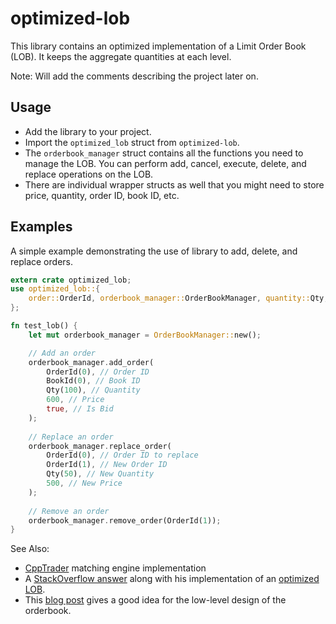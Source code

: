 # optimized-lob

This library contains an optimized implementation of a Limit Order Book (LOB). It keeps the aggregate quantities at each level. 

Note: Will add the comments describing the project later on.

## Usage

- Add the library to your project.
- Import the `optimized_lob` struct from `optimized-lob`.
- The `orderbook_manager` struct contains all the functions you need to manage the LOB. You can perform add, cancel, execute, delete, and replace operations on the LOB.
- There are individual wrapper structs as well that you might need to store price, quantity, order ID, book ID, etc.

## Examples
A simple example demonstrating the use of library to add, delete, and replace orders.
```rust
extern crate optimized_lob;
use optimized_lob::{
    order::OrderId, orderbook_manager::OrderBookManager, quantity::Qty, utils::BookId,
};

fn test_lob() {
    let mut orderbook_manager = OrderBookManager::new();

    // Add an order
    orderbook_manager.add_order(
        OrderId(0), // Order ID
        BookId(0), // Book ID
        Qty(100), // Quantity
        600, // Price
        true, // Is Bid
    );
    
    // Replace an order
    orderbook_manager.replace_order(
        OrderId(0), // Order ID to replace
        OrderId(1), // New Order ID
        Qty(50), // New Quantity
        500, // New Price
    );
    
    // Remove an order
    orderbook_manager.remove_order(OrderId(1));
}
```

See Also: 
- [CppTrader](https://github.com/chronoxor/CppTrader) matching engine implementation
- A [StackOverflow answer](https://quant.stackexchange.com/questions/3783/what-is-an-efficient-data-structure-to-model-order-book/32482#32482) along with his implementation of an [optimized LOB](https://github.com/charles-cooper/itch-order-book/). 
- This [blog post](https://web.archive.org/web/20110219163448/http://howtohft.wordpress.com/2011/02/15/how-to-build-a-fast-limit-order-book/) gives a good idea for the low-level design of the orderbook.
